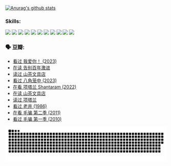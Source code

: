 
[![Anurag's github stats](https://github-readme-stats.vercel.app/api?username=w940853815)](https://github.com/anuraghazra/github-readme-stats)

### Skills:

<code><img height="32" src="https://cdn.jsdelivr.net/npm/simple-icons@v5/icons/python.svg"></code>
<code><img height="32" src="https://cdn.jsdelivr.net/npm/simple-icons@v5/icons/javascript.svg"></code>
<code><img height="32" src="https://cdn.jsdelivr.net/npm/simple-icons@v5/icons/django.svg"></code>
<code><img height="32" src="https://cdn.jsdelivr.net/npm/simple-icons@v5/icons/flask.svg"></code>
<code><img height="32" src="https://cdn.jsdelivr.net/npm/simple-icons@v5/icons/vuetify.svg"></code>
<code><img height="32" src="https://cdn.jsdelivr.net/npm/simple-icons@v5/icons/git.svg"></code>
<code><img height="32" src="https://cdn.jsdelivr.net/npm/simple-icons@v5/icons/docker.svg"></code>
<code><img height="32" src="https://cdn.jsdelivr.net/npm/simple-icons@v5/icons/postgresql.svg"></code>
<code><img height="32" src="https://cdn.jsdelivr.net/npm/simple-icons@v5/icons/elasticsearch.svg"></code>
<code><img height="32" src="https://cdn.jsdelivr.net/npm/simple-icons@v5/icons/macos.svg"></code>
<code><img height="32" src="https://cdn.jsdelivr.net/npm/simple-icons@v5/icons/linux.svg"></code>

### 🗣 豆瓣:

<!-- DOUBAN-ACTIVITIES:START -->
- [看过 我爱你！‎ (2023)](https://www.douban.com/people/136069238/status/4385556252/?_i=95910306)
- [在读 告别百年激进](https://www.douban.com/people/136069238/status/4374953075/?_i=95910306)
- [读过 山茶文具店](https://www.douban.com/people/136069238/status/4374952154/?_i=95910306)
- [看过 八角笼中‎ (2023)](https://www.douban.com/people/136069238/status/4367541707/?_i=95910306)
- [在看 项塔兰 Shantaram‎ (2022)](https://www.douban.com/people/136069238/status/4365497032/?_i=95910306)
- [在读 山茶文具店](https://www.douban.com/people/136069238/status/4364620725/?_i=95910306)
- [读过 项塔兰](https://www.douban.com/people/136069238/status/4364620288/?_i=95910306)
- [看过 老井‎ (1986)](https://www.douban.com/people/136069238/status/4362366672/?_i=95910306)
- [在看 毛骗 第二季‎ (2011)](https://www.douban.com/people/136069238/status/4355752869/?_i=95910306)
- [看过 毛骗 第一季‎ (2010)](https://www.douban.com/people/136069238/status/4355752667/?_i=95910306)
<!-- DOUBAN-ACTIVITIES:END -->


![Snake animation](https://raw.githubusercontent.com/w940853815/w940853815/output/github-contribution-grid-snake.svg)

<!--
**w940853815/w940853815** is a ✨ _special_ ✨ repository because its `README.md` (this file) appears on your GitHub profile.

Here are some ideas to get you started:

- 🔭 I’m currently working on ...
- 🌱 I’m currently learning ...
- 👯 I’m looking to collaborate on ...
- 🤔 I’m looking for help with ...
- 💬 Ask me about ...
- 📫 How to reach me: ...
- 😄 Pronouns: ...
- ⚡ Fun fact: ...
-->
